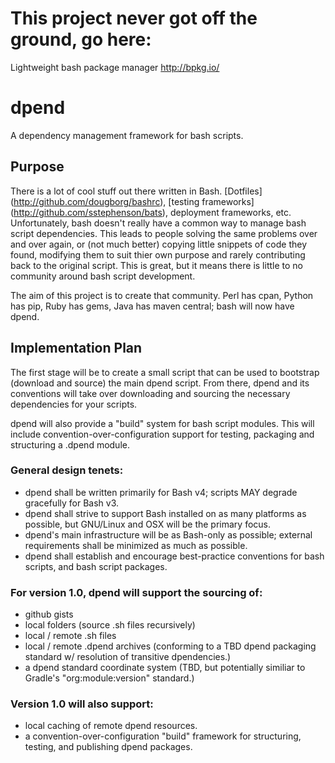 This project never got off the ground, go here:
===============================================

Lightweight bash package manager 
http://bpkg.io/


dpend
=====

A dependency management framework for bash scripts.

Purpose
-------
There is a lot of cool stuff out there written in Bash. [Dotfiles] (http://github.com/dougborg/bashrc), [testing frameworks] (http://github.com/sstephenson/bats), deployment frameworks, etc. Unfortunately, bash doesn't really have a common way to manage bash script dependencies. This leads to people solving the same problems over and over again, or (not much better) copying little snippets of code they found, modifying them to suit thier own purpose and rarely contributing back to the original script. This is great, but it means there is little to no community around bash script development.

The aim of this project is to create that community. Perl has cpan, Python has pip, Ruby has gems, Java has maven central; bash will now have dpend.

Implementation Plan
-------------------
The first stage will be to create a small script that can be used to bootstrap (download and source) the main dpend script. From there, dpend and its conventions will take over downloading and sourcing the necessary dependencies for your scripts.

dpend will also provide a "build" system for bash script modules. This will include convention-over-configuration support for testing, packaging and structuring a .dpend module.

### General design tenets:
  - dpend shall be written primarily for Bash v4; scripts MAY degrade gracefully for Bash v3.
  - dpend shall strive to support Bash installed on as many platforms as possible, but GNU/Linux and OSX will be the primary focus.
  - dpend's main infrastructure will be as Bash-only as possible; external requirements shall be minimized as much as possible.
  - dpend shall establish and encourage best-practice conventions for bash scripts, and bash script packages.

### For version 1.0, dpend will support the sourcing of:
  - github gists
  - local folders (source .sh files recursively)
  - local / remote .sh files
  - local / remote .dpend archives (conforming to a TBD dpend packaging standard w/ resolution of transitive dpendencies.)
  - a dpend standard coordinate system (TBD, but potentially similiar to Gradle's "org:module:version" standard.)

### Version 1.0 will also support:
  - local caching of remote dpend resources.
  - a convention-over-configuration "build" framework for structuring, testing, and publishing dpend packages.
